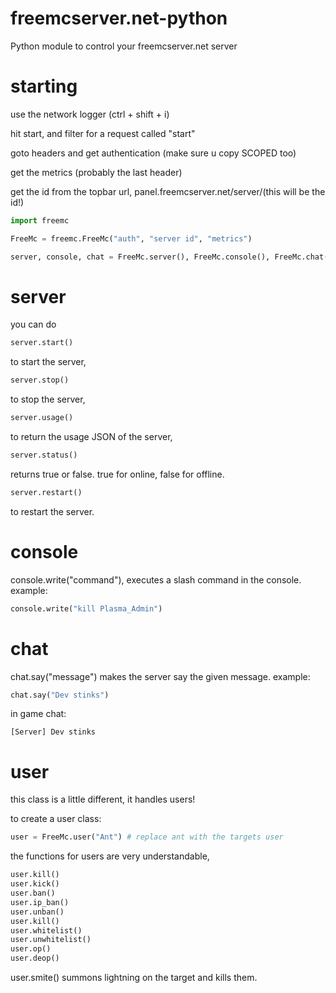 # freemcserver.net-python
Python module to control your freemcserver.net server




# starting

use the network logger (ctrl + shift + i)

hit start, and filter for a request called "start"

goto headers and get authentication (make sure u copy SCOPED too)

get the metrics (probably the last header)

get the id from the topbar url,  panel.freemcserver.net/server/(this will be the id!)

```py
import freemc

FreeMc = freemc.FreeMc("auth", "server id", "metrics")

server, console, chat = FreeMc.server(), FreeMc.console(), FreeMc.chat()
```




# server

you can do
```py
server.start()
```
to start the server,

```py
server.stop()
```
to stop the server,

```py
server.usage()
```
to return the usage JSON of the server,

```py
server.status()
```
returns true or false. true for online, false for offline.

```py
server.restart()
```
to restart the server.


# console

console.write("command"), executes a slash command in the console.
example:
```py
console.write("kill Plasma_Admin")
```

# chat

chat.say("message") makes the server say the given message.
example:
```py
chat.say("Dev stinks")
```
in game chat:
```
[Server] Dev stinks
```

# user
this class is a little different, it handles users!

to create a user class:
```py
user = FreeMc.user("Ant") # replace ant with the targets user
```

the functions for users are very understandable,
```py
user.kill()
user.kick()
user.ban()
user.ip_ban()
user.unban()
user.kill()
user.whitelist()
user.unwhitelist()
user.op()
user.deop()
```
user.smite() summons lightning on the target and kills them.
